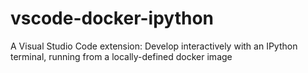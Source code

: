 # vscode-docker-ipython
A Visual Studio Code extension: Develop interactively with an IPython terminal, running from a locally-defined docker image
